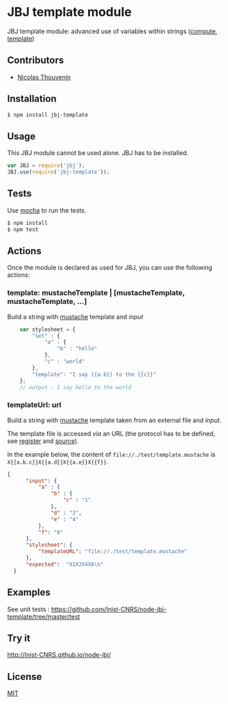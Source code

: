 # JBJ template module

JBJ template module: advanced use of variables within strings ([compute](#compute), [template](#template))

## Contributors

  * [Nicolas Thouvenin](https://github.com/touv)

## Installation

```bash
$ npm install jbj-template
```

## Usage

This JBJ module cannot be used alone. JBJ has to be installed.

```js
var JBJ = require('jbj');
JBJ.use(require('jbj-template'));
```

## Tests

Use [mocha](https://github.com/visionmedia/mocha) to run the tests.

```bash
$ npm install
$ npm test
```

## Actions

Once the module is declared as used for JBJ, you can use the following actions:

<a id="template"></a>
### template:  mustacheTemplate | [mustacheTemplate, mustacheTemplate, ...]

Build a string with [mustache](https://github.com/janl/mustache.js) template
and *input*

```javascript
    var stylesheet = {
        "set" : {
            "a" : {
                "b" : "hello"
            },
            "c" : "world"
        },
        "template": "I say {{a.b}} to the {{c}}"
    };
    // output : I say hello to the world
```

<a id="templateUrl"></a>
### templateUrl: url

Build a string with [mustache](https://github.com/janl/mustache.js) template
taken from an external file and *input*.

The template file is accessed *via* an URL (the protocol has to be defined, see
[register](https://github.com/Inist-CNRS/node-jbj#register) and
[source](https://github.com/Inist-CNRS/node-jbj#source)).

In the example below, the content of `file://./test/template.mustache` is
`X{{a.b.c}}X{{a.d}}X{{a.e}}X{{f}}`.

```json
{
      "input": {
          "a" : {
              "b" : {
                  "c" : "1"
              },
              "d" : "2",
              "e" : "4"
          },
          "f": "8"
      },
      "stylesheet": {
          "templateURL": "file://./test/template.mustache"
      },
      "expected":  "X1X2X4X8\n"
  }
```


## Examples

See unit tests : https://github.com/Inist-CNRS/node-jbj-template/tree/master/test


## Try it

http://Inist-CNRS.github.io/node-jbj/


## License

[MIT](https://github.com/Inist-CNRS/node-jbj-template/blob/master/LICENSE)
